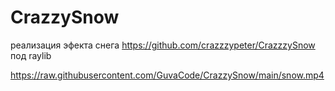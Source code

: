 # CrazzySnow
реализация эфекта снега https://github.com/crazzzypeter/CrazzzySnow
под raylib

https://raw.githubusercontent.com/GuvaCode/CrazzySnow/main/snow.mp4
